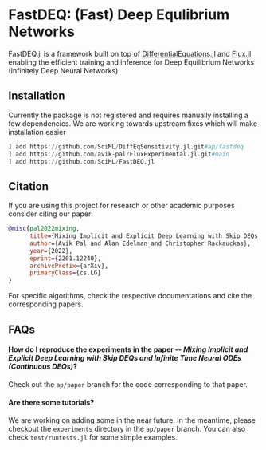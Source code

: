# FastDEQ: (Fast) Deep Equlibrium Networks

FastDEQ.jl is a framework built on top of [DifferentialEquations.jl](https://diffeq.sciml.ai/stable/) and [Flux.jl](https://fluxml.ai) enabling the efficient training and inference for Deep Equilibrium Networks (Infinitely Deep Neural Networks).

## Installation

Currently the package is not registered and requires manually installing a few dependencies. We are working towards upstream fixes which will make installation easier

```julia
] add https://github.com/SciML/DiffEqSensitivity.jl.git#ap/fastdeq
] add https://github.com/avik-pal/FluxExperimental.jl.git#main
] add https://github.com/SciML/FastDEQ.jl
```

## Citation

If you are using this project for research or other academic purposes consider citing our paper:

```bibtex
@misc{pal2022mixing,
      title={Mixing Implicit and Explicit Deep Learning with Skip DEQs and Infinite Time Neural ODEs (Continuous DEQs)}, 
      author={Avik Pal and Alan Edelman and Christopher Rackauckas},
      year={2022},
      eprint={2201.12240},
      archivePrefix={arXiv},
      primaryClass={cs.LG}
}
```

For specific algorithms, check the respective documentations and cite the corresponding papers.

## FAQs

#### How do I reproduce the experiments in the paper -- *Mixing Implicit and Explicit Deep Learning with Skip DEQs and Infinite Time Neural ODEs (Continuous DEQs)*?

Check out the `ap/paper` branch for the code corresponding to that paper.

#### Are there some tutorials?

We are working on adding some in the near future. In the meantime, please checkout the `experiments` directory in the `ap/paper` branch. You can also check `test/runtests.jl` for some simple examples.